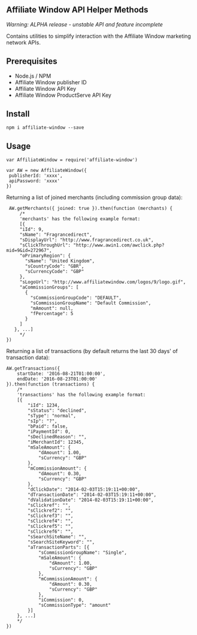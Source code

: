 Affiliate Window API Helper Methods
-----------------------------------

_Warning: ALPHA release - unstable API and feature incomplete_

Contains utilities to simplify interaction with the Affiliate Window marketing network APIs.

## Prerequisites

 - Node.js / NPM
 - Affiliate Window publisher ID
 - Affiliate Window API Key
 - Affiliate Window ProductServe API Key

## Install

```
npm i affiliate-window --save
```

## Usage

```
var AffiliateWindow = require('affiliate-window')

var AW = new AffiliateWindow({
 publisherId: 'xxxx',
 apiPassword: 'xxxx'
})
```

Returning a list of joined merchants (including commission group data):
```
 AW.getMerchants({ joined: true }).then(function (merchants) {
	 /*
	 'merchants' has the following example format:
	 [{
     "iId": 9,
     "sName": "Fragrancedirect",
     "sDisplayUrl": "http://www.fragrancedirect.co.uk",
     "sClickThroughUrl": "http://www.awin1.com/awclick.php?mid=9&id=272967",
     "oPrimaryRegion": {
       "sName": "United Kingdom",
       "sCountryCode": "GBR",
       "sCurrencyCode": "GBP"
     },
     "sLogoUrl": "http://www.affiliatewindow.com/logos/9/logo.gif",
     "aCommissionGroups": [
       {
         "sCommissionGroupCode": "DEFAULT",
         "sCommissionGroupName": "Default Commission",
         "mAmount": null,
         "fPercentage": 5
       }
     ]
   }, ...]
	 */
})
```

Returning a list of transactions (by default returns the last 30 days' of transaction data):
```
AW.getTransactions({
	startDate: '2016-08-21T01:00:00',
	endDate: '2016-08-23T01:00:00'
}).then(function (transactions) {
	/*
	'transactions' has the following example format:
	[{
		"iId": 1234,
		"sStatus": "declined",
		"sType": "normal",
		"sIp": "?",
		"bPaid": false,
		"iPaymentId": 0,
		"sDeclinedReason": "",
		"iMerchantId": 12345,
		"mSaleAmount": {
			"dAmount": 1.00,
			"sCurrency": "GBP"
		},
		"mCommissionAmount": {
			"dAmount": 0.30,
			"sCurrency": "GBP"
		},
		"dClickDate": "2014-02-03T15:19:11+00:00",
		"dTransactionDate": "2014-02-03T15:19:11+00:00",
		"dValidationDate": "2014-02-03T15:19:11+00:00",
		"sClickref": "",
		"sClickref2": "",
		"sClickref3": "",
		"sClickref4": "",
		"sClickref5": "",
		"sClickref6": "",
		"sSearchSiteName": "",
		"sSearchSiteKeyword": "",
		"aTransactionParts": [{
			"sCommissionGroupName": "Single",
			"mSaleAmount": {
				"dAmount": 1.00,
				"sCurrency": "GBP"
			},
			"mCommissionAmount": {
				"dAmount": 0.30,
				"sCurrency": "GBP"
			},
			"iCommission": 0,
			"sCommissionType": "amount"
		}]
	}, ...]
	*/
})
```
